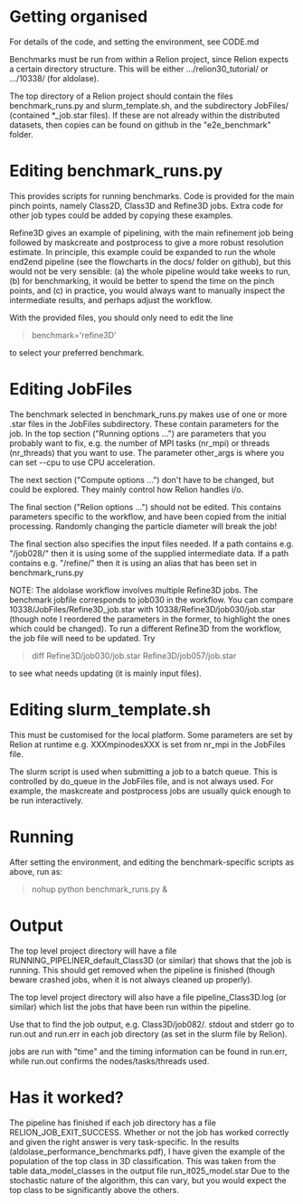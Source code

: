 
# Getting organised

For details of the code, and setting the environment, see CODE.md

Benchmarks must be run from within a Relion project, since Relion expects
a certain directory structure. This will be either .../relion30_tutorial/
or .../10338/ (for aldolase).

The top directory of a Relion project should contain the files
benchmark_runs.py and slurm_template.sh, and the subdirectory JobFiles/
(contained *_job.star files). If these are not already within the
distributed datasets, then copies can be found on github in the
"e2e_benchmark" folder.

# Editing benchmark_runs.py

This provides scripts for running benchmarks. Code is provided for the
main pinch points, namely Class2D, Class3D and Refine3D jobs. Extra code
for other job types could be added by copying these examples.

Refine3D gives an example of pipelining, with the main refinement job
being followed by maskcreate and postprocess to give a more robust
resolution estimate. In principle, this example could be expanded to
run the whole end2end pipeline (see the flowcharts in the docs/ folder
on github), but this would not be very sensible: (a) the whole pipeline
would take weeks to run, (b) for benchmarking, it would be better to
spend the time on the pinch points, and (c) in practice, you would always
want to manually inspect the intermediate results, and perhaps adjust
the workflow.

With the provided files, you should only need to edit the line

> benchmark='refine3D'

to select your preferred benchmark.

# Editing JobFiles

The benchmark selected in benchmark_runs.py makes use of one or more
.star files in the JobFiles subdirectory. These contain parameters for
the job. In the top section ("Running options ...") are parameters that
you probably want to fix, e.g. the number of MPI tasks (nr_mpi) or
threads (nr_threads) that you want to use. The parameter other_args is
where you can set --cpu to use CPU acceleration.

The next section ("Compute options ...") don't have to be changed, but
could be explored. They mainly control how Relion handles i/o.

The final section ("Relion options ...") should not be edited. This
contains parameters specific to the workflow, and have been copied from
the initial processing. Randomly changing the particle diameter will
break the job!

The final section also specifies the input files needed. If a path contains
e.g. "/job028/" then it is using some of the supplied intermediate data.
If a path contains e.g. "/refine/" then it is using an alias that has
been set in benchmark_runs.py

NOTE: The aldolase workflow involves multiple Refine3D jobs.  The benchmark
jobfile corresponds to job030 in the workflow. You can compare
10338/JobFiles/Refine3D_job.star with 10338/Refine3D/job030/job.star
(though note I reordered the parameters in the former, to highlight the
ones which could be changed). To run a different Refine3D from the workflow,
the job file will need to be updated. Try

> diff Refine3D/job030/job.star Refine3D/job057/job.star

to see what needs updating (it is mainly input files). 

# Editing slurm_template.sh

This must be customised for the local platform. Some parameters are
set by Relion at runtime e.g. XXXmpinodesXXX is set from nr_mpi in
the JobFiles file.

The slurm script is used when submitting a job to a batch queue. This
is controlled by do_queue in the JobFiles file, and is not always used.
For example, the maskcreate and postprocess jobs are usually quick enough
to be run interactively.

# Running

After setting the environment, and editing the benchmark-specific
scripts as above, run as:

> nohup python benchmark_runs.py &

# Output

The top level project directory will have a file RUNNING_PIPELINER_default_Class3D
(or similar) that shows that the job is running. This should get removed when
the pipeline is finished (though beware crashed jobs, when it is not
always cleaned up properly).

The top level project directory will also have a file pipeline_Class3D.log
(or similar) which list the jobs that have been run within the pipeline.

Use that to find the job output, e.g. Class3D/job082/.  stdout and
stderr go to run.out and run.err in each job directory (as set in the
slurm file by Relion).

jobs are run with "time" and the timing information can be found in
run.err, while run.out confirms the nodes/tasks/threads used.

# Has it worked?

The pipeline has finished if each job directory has a file RELION_JOB_EXIT_SUCCESS.
Whether or not the job has worked correctly and given the right answer is
very task-specific.  In the results (aldolase_performance_benchmarks.pdf),
I have given the example of the population of the top class in 3D
classification. This was taken from the table data_model_classes in
the output file run_it025_model.star  Due to the stochastic nature of the
algorithm, this can vary, but you would expect the top class to be
significantly above the others.
